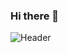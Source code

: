 ### Hi there 👋
![Header](https://pmcaonline.org/wp-content/uploads/2020/07/react-js-2.jpg)
<!--
**anutacom/anutacom** is a ✨ _special_ ✨ repository because its `README.md` (this file) appears on your GitHub profile.



- 🔭 I’m currently working on ...
- 🌱 I’m currently learning ...
- 💬 Ask me about ...
- ⚡ Fun fact: ...
-->
